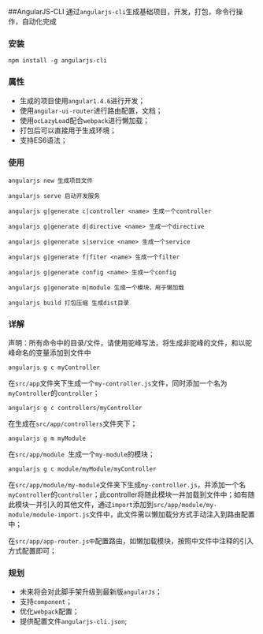 ##AngularJS-CLI
通过`angularjs-cli`生成基础项目，开发，打包，命令行操作，自动化完成

### 安装
```
npm install -g angularjs-cli
```

### 属性
* 生成的项目使用`angular1.4.6`进行开发；
* 使用`angular-ui-router`进行路由配置，文档；
* 使用`ocLazyLoa`d配合`webpack`进行懒加载；
* 打包后可以直接用于生成环境；
* 支持ES6语法；

### 使用
```
angularjs new 生成项目文件

angularjs serve 启动开发服务

angularjs g|generate c|controller <name> 生成一个controller

angularjs g|generate d|directive <name> 生成一个directive

angularjs g|generate s|service <name> 生成一个service

angularjs g|generate f|fiter <name> 生成一个filter

angularjs g|generate config <name> 生成一个config

angularjs g|generate m|module 生成一个模块，用于懒加载

angularjs build 打包压缩 生成dist目录
```

### 详解

声明：所有命令中的目录/文件，请使用驼峰写法，将生成非驼峰的文件，和以驼峰命名的变量添加到文件中

```
angularjs g c myController
```
在`src/app`文件夹下生成一个`my-controller.js`文件，同时添加一个名为`myController`的`controller`；

```
angularjs g c controllers/myController
```
在生成在`src/app/controllers`文件夹下；

```
angularjs g m myModule
```
在`src/app/module `生成一个`my-module`的模块；

```
angularjs g c module/myModule/myController
```
在`src/app/module/my-module`文件夹下生成`my-controller.js`，并添加一个名`myController`的`controller`；此controller将随此模块一并加载到文件中；如有随此模块一并引入的其他文件，通过`import`添加到`src/app/module/my-module/module-import.js`文件中，此文件需以懒加载分方式手动注入到路由配置中；


在`src/app/app-router.js中`配置路由，如懒加载模块，按照中文件中注释的引入方式配置即可；

### 规划
* 未来将会对此脚手架升级到最新版`angularJs`；
* 支持`component`；
* 优化`webpack`配置；
* 提供配置文件`angularjs-cli.json`;
